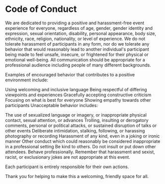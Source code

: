 # Code of Conduct
We are dedicated to providing a positive and harassment-free event experience for everyone, regardless of age, gender, gender identity and expression, sexual orientation, disability, personal appearance, body size, ethnicity, race, religion, nationality, or level of experience. We do not tolerate harassment of participants in any form, nor do we tolerate any behavior that would reasonably lead to another individual's participant being made to feel unsafe, insecure, or frightened for their physical or emotional well-being. All communication should be appropriate for a professional audience including people of many different backgrounds.

Examples of encouraged behavior that contributes to a positive environment include:

Using welcoming and inclusive language
Being respectful of differing viewpoints and experiences
Gracefully accepting constructive criticism
Focusing on what is best for everyone 
Showing empathy towards other participants
Unacceptable behavior includes:

The use of sexualized language or imagery, or inappropriate physical contact, sexual attention, or advances
Trolling, insulting or derogatory comments, personal or political attacks, or sustained disruption of talks or other events
Deliberate intimidation, stalking, following, or harassing photography or recording
Harassment of any kind, even in a joking or ironic manner
Other conduct which could reasonably be considered inappropriate in a professional setting
Be kind to others. Do not insult or put down other attendees. Behave professionally. Remember that harassment and sexist, racist, or exclusionary jokes are not appropriate at this event.

Each participant is entirely responsible for their own actions.

Thank you for helping to make this a welcoming, friendly space for all.